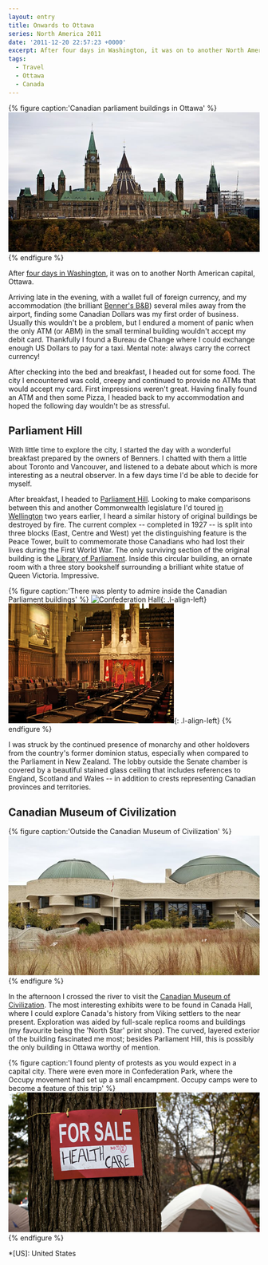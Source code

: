 ```yaml
---
layout: entry
title: Onwards to Ottawa
series: North America 2011
date: '2011-12-20 22:57:23 +0000'
excerpt: After four days in Washington, it was on to another North American capital, Ottawa. I encountered a city that was cold yet plentiful in ATMs that would refuse to accept my debit card.
tags:
  - Travel
  - Ottawa
  - Canada
---
```

{% figure caption:'Canadian parliament buildings in Ottawa' %}
![](/assets/images/2011/12/ottawa.jpg)
{% endfigure %}

After [four days in Washington][1], it was on to another North American capital, Ottawa.

Arriving late in the evening, with a wallet full of foreign currency, and my accommodation (the brilliant [Benner's B&B][2]) several miles away from the airport, finding some Canadian Dollars was my first order of business. Usually this wouldn't be a problem, but I endured a moment of panic when the only ATM (or ABM) in the small terminal building wouldn't accept my debit card. Thankfully I found a Bureau de Change where I could exchange enough US Dollars to pay for a taxi. Mental note: always carry the correct currency!

After checking into the bed and breakfast, I headed out for some food. The city I encountered was cold, creepy and continued to provide no ATMs that would accept my card. First impressions weren't great. Having finally found an ATM and then some Pizza, I headed back to my accommodation and hoped the following day wouldn't be as stressful.

## Parliament Hill
With little time to explore the city, I started the day with a wonderful breakfast prepared by the owners of Benners. I chatted with them a little about Toronto and Vancouver, and listened to a debate about which is more interesting as a neutral observer. In a few days time I'd be able to decide for myself.

After breakfast, I headed to [Parliament Hill][3]. Looking to make comparisons between this and another Commonwealth legislature I'd toured [in Wellington][4] two years earlier, I heard a similar history of original buildings be destroyed by fire. The current complex -- completed in 1927 -- is split into three blocks (East, Centre and West) yet the distinguishing feature is the Peace Tower, built to commemorate those Canadians who had lost their lives during the First World War. The only surviving section of the original building is the [Library of Parliament][5]. Inside this circular building, an ornate room with a three story bookshelf surrounding a brilliant white statue of Queen Victoria. Impressive.

{% figure caption:'There was plenty to admire inside the Canadian Parliament buildings' %}
![Confederation Hall](/assets/images/2011/12/ottawa_confederation_hall.jpg){: .l-align-left}
![The Senate Chamber](/assets/images/2011/12/ottawa_senate.jpg){: .l-align-left}
{% endfigure %}

I was struck by the continued presence of monarchy and other holdovers from the country's former dominion status, especially when compared to the Parliament in New Zealand. The lobby outside the Senate chamber is covered by a beautiful stained glass ceiling that includes references to England, Scotland and Wales -- in addition to crests representing Canadian provinces and territories.

## Canadian Museum of Civilization
{% figure caption:'Outside the Canadian Museum of Civilization' %}
![](/assets/images/2011/12/ottawa_cmc.jpg)
{% endfigure %}

In the afternoon I crossed the river to visit the [Canadian Museum of Civilization][6]. The most interesting exhibits were to be found in Canada Hall, where I could explore Canada's history from Viking settlers to the near present. Exploration was aided by full-scale replica rooms and buildings (my favourite being the 'North Star' print shop). The curved, layered exterior of the building fascinated me most; besides Parliament Hill, this is possibly the only building in Ottawa worthy of mention.

{% figure caption:'I found plenty of protests as you would expect in a capital city. There were even more in Confederation Park, where the Occupy movement had set up a small encampment. Occupy camps were to become a feature of this trip' %}
![A protest sign in the Occupy Ottawa camp. It reads FOR SALE: HEALTH CARE'](/assets/images/2011/12/ottawa_occupy.jpg)
{% endfigure %}

[1]: /2011/12/washington_dc/
[2]: http://bennersbnb.com/
[3]: http://en.wikipedia.org/wiki/Parliament_Hill
[4]: /2010/01/wellington/
[5]: http://en.wikipedia.org/wiki/Library_of_Parliament
[6]: http://en.wikipedia.org/wiki/Canadian_Museum_of_Civilization

*[US]: United States
